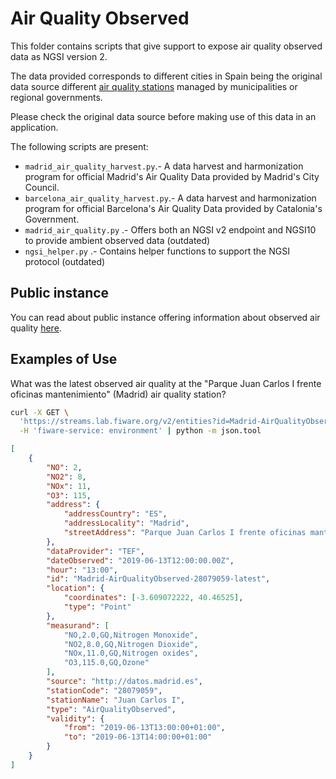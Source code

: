 # Air Quality Observed

This folder contains scripts that give support to expose air quality observed
data as NGSI version 2.

The data provided corresponds to different cities in Spain being the original
data source different
[air quality stations](../../PointOfInterest/AirQualityStation/README.md)
managed by municipalities or regional governments.

Please check the original data source before making use of this data in an
application.

The following scripts are present:

-   `madrid_air_quality_harvest.py`.- A data harvest and harmonization program
    for official Madrid's Air Quality Data provided by Madrid's City Council.
-   `barcelona_air_quality_harvest.py`.- A data harvest and harmonization
    program for official Barcelona's Air Quality Data provided by Catalonia's
    Government.
-   `madrid_air_quality.py` .- Offers both an NGSI v2 endpoint and NGSI10 to
    provide ambient observed data (outdated)
-   `ngsi_helper.py` .- Contains helper functions to support the NGSI protocol
    (outdated)

## Public instance

You can read about public instance offering information about observed air
quality [here](../../gsma.md).

## Examples of Use

What was the latest observed air quality at the "Parque Juan Carlos I frente
oficinas mantenimiento" (Madrid) air quality station?

```bash
curl -X GET \
  'https://streams.lab.fiware.org/v2/entities?id=Madrid-AirQualityObserved-28079059-latest&options=keyValues' \
  -H 'fiware-service: environment' | python -m json.tool
```

```json
[
    {
        "NO": 2,
        "NO2": 8,
        "NOx": 11,
        "O3": 115,
        "address": {
            "addressCountry": "ES",
            "addressLocality": "Madrid",
            "streetAddress": "Parque Juan Carlos I frente oficinas mantenimiento"
        },
        "dataProvider": "TEF",
        "dateObserved": "2019-06-13T12:00:00.00Z",
        "hour": "13:00",
        "id": "Madrid-AirQualityObserved-28079059-latest",
        "location": {
            "coordinates": [-3.609072222, 40.46525],
            "type": "Point"
        },
        "measurand": [
            "NO,2.0,GQ,Nitrogen Monoxide",
            "NO2,8.0,GQ,Nitrogen Dioxide",
            "NOx,11.0,GQ,Nitrogen oxides",
            "O3,115.0,GQ,Ozone"
        ],
        "source": "http://datos.madrid.es",
        "stationCode": "28079059",
        "stationName": "Juan Carlos I",
        "type": "AirQualityObserved",
        "validity": {
            "from": "2019-06-13T13:00:00+01:00",
            "to": "2019-06-13T14:00:00+01:00"
        }
    }
]
```
